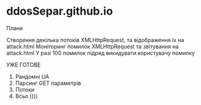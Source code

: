 # ddosSepar.github.io
Плани

Створення декілька потоків XMLHttpRequest, та відображення їх на attack.html
Моніторинг помилок XMLHttpRequest та звітування на attack.html
У разі 100 помилок підряд викидувати користувачу помилку

УЖЕ ГОТОВЕ
1. Рандомні UA
2. Парсинг GET параметрів
3. Потоки
4. Всьо ))))
